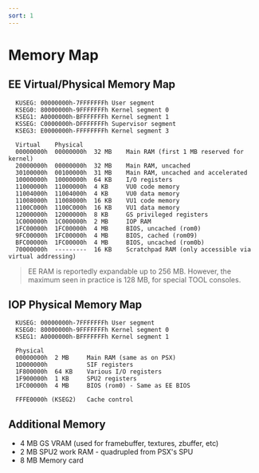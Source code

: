 ```yaml
---
sort: 1
---
```


# Memory Map

## EE Virtual/Physical Memory Map
```
  KUSEG: 00000000h-7FFFFFFFh User segment
  KSEG0: 80000000h-9FFFFFFFh Kernel segment 0
  KSEG1: A0000000h-BFFFFFFFh Kernel segment 1
  KSSEG: C0000000h-DFFFFFFFh Supervisor segment
  KSEG3: E0000000h-FFFFFFFFh Kernel segment 3
  
  Virtual    Physical
  00000000h  00000000h  32 MB    Main RAM (first 1 MB reserved for kernel)
  20000000h  00000000h  32 MB    Main RAM, uncached
  30100000h  00100000h  31 MB    Main RAM, uncached and accelerated
  10000000h  10000000h  64 KB    I/O registers
  11000000h  11000000h  4 KB     VU0 code memory
  11004000h  11004000h  4 KB     VU0 data memory
  11008000h  11008000h  16 KB    VU1 code memory
  1100C000h  1100C000h  16 KB    VU1 data memory
  12000000h  12000000h  8 KB     GS privileged registers
  1C000000h  1C000000h  2 MB     IOP RAM
  1FC00000h  1FC00000h  4 MB     BIOS, uncached (rom0)
  9FC00000h  1FC00000h  4 MB     BIOS, cached (rom09)
  BFC00000h  1FC00000h  4 MB     BIOS, uncached (rom0b)
  70000000h  ---------  16 KB    Scratchpad RAM (only accessible via virtual addressing)
```
> EE RAM is reportedly expandable up to 256 MB. However, the maximum seen in practice is 128 MB, for special TOOL consoles.

## IOP Physical Memory Map
```
  KUSEG: 00000000h-7FFFFFFFh User segment
  KSEG0: 80000000h-9FFFFFFFh Kernel segment 0
  KSEG1: A0000000h-BFFFFFFFh Kernel segment 1
  
  Physical
  00000000h  2 MB     Main RAM (same as on PSX)
  1D000000h           SIF registers
  1F800000h  64 KB    Various I/O registers
  1F900000h  1 KB     SPU2 registers
  1FC00000h  4 MB     BIOS (rom0) - Same as EE BIOS
  
  FFFE0000h (KSEG2)   Cache control
```
## Additional Memory
- 4 MB   GS VRAM (used for framebuffer, textures, zbuffer, etc)
- 2 MB   SPU2 work RAM - quadrupled from PSX's SPU
- 8 MB   Memory card
